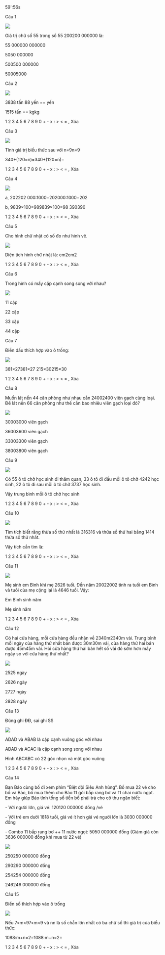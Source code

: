 59':56s

Câu 1

![](https://onthi123.vn/public/uploads/1h/tt1.jpg)

Giá trị chữ số 55 trong số 55 200200 000000 là:

55 000000 000000

5050 000000

500500 000000

50005000

Câu 2

![](https://onthi123.vn/public/uploads/1h/tt2.png)

3838 tấn 88 yến ==  yến

1515 tấn == kgkg

1 2 3 4 5 6 7 8 9 0 + - x : > < = , Xóa

Câu 3

![](https://onthi123.vn/public/uploads/1h/tt2_2.png)

Tính giá trị biểu thức sau với n=9n=9

340+(120×n)=340+(120×n)=  

1 2 3 4 5 6 7 8 9 0 + - x : > < = , Xóa

Câu 4

![](https://onthi123.vn/public/uploads/1h/tt4.png)

a, 202202 000:1000=202000:1000=202   

b, 9839×100=989839×100=98 390390   

1 2 3 4 5 6 7 8 9 0 + - x : > < = , Xóa

Câu 5

Cho hình chữ nhật có số đo như hình vẽ. 

![](https://onthi123.vn/public/uploads/1h/tt5.png)

Diện tích hình chữ nhật là:  cm2cm2

1 2 3 4 5 6 7 8 9 0 + - x : > < = , Xóa

Câu 6

Trong hình có mấy cặp cạnh song song với nhau?

![](https://onthi123.vn/public/uploads/1h/tt6.png)

11 cặp

22 cặp

33 cặp

44 cặp

Câu 7

Điền dấu thích hợp vào ô trống:

![](https://onthi123.vn/public/uploads/1h/tt7.png)

381×27381×27 215×30215×30

1 2 3 4 5 6 7 8 9 0 + - x : > < = , Xóa

Câu 8

Muốn lát nền 44 căn phòng như nhau cần 24002400 viên gạch cùng loại. Để lát nền 66 căn phòng như thế cần bao nhiêu viên gạch loại đó?

![](https://onthi123.vn/public/uploads/1h/tt8.jpg)

30003000 viên gạch

36003600 viên gạch

33003300 viên gạch

38003800 viên gạch

Câu 9

![](https://onthi123.vn/public/uploads/1h/tt9.png)

Có 55 ô tô chở học sinh đi thăm quan, 33 ô tô đi đầu mỗi ô tô chở 4242 học sinh, 22 ô tô đi sau mỗi ô tô chở 3737 học sinh. 

Vậy trung bình mỗi ô tô chở  học sinh

1 2 3 4 5 6 7 8 9 0 + - x : > < = , Xóa

Câu 10

![](https://onthi123.vn/public/uploads/1h/tt10.png)

Tìm tích biết rằng thừa số thứ nhất là 316316 và thừa số thứ hai bằng 1414 thừa số thứ nhất. 

Vậy tích cần tìm là:  

1 2 3 4 5 6 7 8 9 0 + - x : > < = , Xóa

Câu 11

![](https://onthi123.vn/public/uploads/1h/tt11.png)

Mẹ sinh em Bình khi mẹ 2626 tuổi. Đến năm 20022002 tính ra tuổi em Bình và tuổi của mẹ cộng lại là 4646 tuổi. Vậy:

Em Bình sinh năm  

Mẹ sinh năm  

1 2 3 4 5 6 7 8 9 0 + - x : > < = , Xóa

Câu 12

Có hai cửa hàng, mỗi cửa hàng đều nhận về 2340m2340m vải. Trung bình mỗi ngày của hàng thứ nhất bán được 30m30m vải, cửa hàng thứ hai bán được 45m45m vải. Hỏi cửa hàng thứ hai bán hết số vải đó sớm hơn mấy ngày so với cửa hàng thứ nhất?

![](https://onthi123.vn/public/uploads/1h/tt12.png)

2525 ngày

2626 ngày

2727 ngày

2828 ngày

Câu 13

Đúng ghi ĐĐ, sai ghi SS

![](https://onthi123.vn/public/uploads/1h/tt13.png)

ADAD và ABAB là cặp cạnh vuông góc với nhau 

ADAD và ACAC là cặp cạnh song song với nhau  

Hình ABCABC có 22 góc nhọn và một góc vuông  

1 2 3 4 5 6 7 8 9 0 + - x : > < = , Xóa

Câu 14

Bạn Bảo cùng bố đi xem phim “Biệt đội Siêu Anh hùng”. Bố mua 22 vé cho bố và Bảo, bố mua thêm cho Bảo 11 gói bắp rang bơ và 11 chai nước ngọt. Em hãy giúp Bảo tính tổng số tiền bố phải trả cho cô thu ngân biết:

\- Với người lớn, giá vé: 120120 000000 đồng /vé

\- Với trẻ em dưới 1818 tuổi, giá vé ít hơn giá vé người lớn là 3030 000000 đồng

\- Combo 11 bắp rang bơ ++ 11 nước ngọt: 5050 000000 đồng (Giảm giá còn 3636 000000 đồng khi mua từ 22 vé)

![](https://onthi123.vn/public/uploads/1h/tt14.png)

250250 000000 đồng

290290 000000 đồng

254254 000000 đồng

246246 000000 đồng

Câu 15

Điền số thích hợp vào ô trống

![](https://onthi123.vn/public/uploads/1h/tt15.png)

Nếu 7<m<97<m<9 và nn là số chẵn lớn nhất có ba chữ số thì giá trị của biểu thức:

1088:m+n×2=1088:m+n×2=

1 2 3 4 5 6 7 8 9 0 + - x : > < = , Xóa
